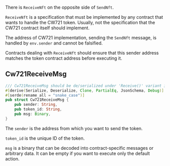 There is `ReceiveNft` on the opposite side of `SendNft`. 

`ReceiveNft` is a specification that must be implemented by any contract that wants to handle the CW721 token. Usually, not the specification that the CW721 contract itself should implement.

The address of CW721 implementation, sending the `SendNft` message, is handled by `env.sender` and cannot be falsified.

Contracts dealing with `ReceiveNft` should ensure that this sender address matches the token contract address before executing it.

## Cw721ReceiveMsg

```Rust
/// Cw721ReceiveMsg should be de/serialized under 'Receive()' variant in a ExecuteMsg
#[derive(Serialize, Deserialize, Clone, PartialEq, JsonSchema, Debug)]
#[serde(rename_all = "snake_case")]
pub struct Cw721ReceiveMsg {
    pub sender: String,
    pub token_id: String,
    pub msg: Binary,
}
```

The `sender` is the address from which you want to send the token.

`token_id` is the unique ID of the token.

`msg` is a binary that can be decoded into contract-specific messages or arbitrary data. It can be empty if you want to execute only the default action.
